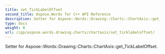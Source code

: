 ```yaml
---
title: set_TickLabelOffset
second_title: Aspose.Words for C++ API Reference
description: Setter for Aspose::Words::Drawing::Charts::ChartAxis::get_TickLabelOffset. 
type: docs
weight: 0
url: /cpp/aspose.words.drawing.charts/chartaxis/set_ticklabeloffset/
---
```


Setter for Aspose::Words::Drawing::Charts::ChartAxis::get_TickLabelOffset. 


